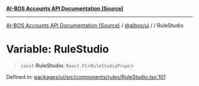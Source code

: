 [**AI-BOS Accounts API Documentation (Source)**](../../../README.md)

***

[AI-BOS Accounts API Documentation (Source)](../../../README.md) / [@aibos/ui](../README.md) / [](../README.md) / RuleStudio

# Variable: RuleStudio

> `const` **RuleStudio**: `React.FC`\<`RuleStudioProps`\>

Defined in: [packages/ui/src/components/rules/RuleStudio.tsx:101](https://github.com/pohlai88/accounts/blob/48103fb36d28b2b9bfb33472b6de2f719773cde9/packages/ui/src/components/rules/RuleStudio.tsx#L101)
